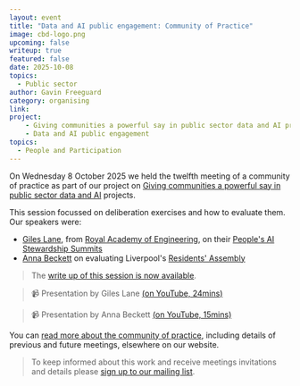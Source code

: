```yaml
---
layout: event
title: "Data and AI public engagement: Community of Practice"
image: cbd-logo.png
upcoming: false
writeup: true
featured: false
date: 2025-10-08
topics:
  - Public sector
author: Gavin Freeguard
category: organising
link: 
project: 
    - Giving communities a powerful say in public sector data and AI projects
    - Data and AI public engagement
topics:
  - People and Participation
---
```


On Wednesday 8 October 2025 we held the twelfth meeting of a community of practice as part of our project on [Giving communities a powerful say in public sector data and AI](https://connectedbydata.org/projects/2024-mohn-westlake) projects.

<!--more-->

This session focussed on deliberation exercises and how to evaluate them. Our speakers were:
* [Giles Lane](https://gileslane.net/about/), from [Royal Academy of Engineering](https://www.raeng.org.uk/), on their [People's AI Stewardship Summits](https://raeng.org.uk/policy-and-resources/engineering-policy/futures-and-dialogue/peoples-ai-stewardship-summits/)
* [Anna Beckett](https://www.linkedin.com/in/anna-beckett-658b3913/?originalSubdomain=uk) on evaluating Liverpool's [Residents' Assembly](https://civicdatacooperative.com/residents-assembly/)

> The [write up of this session is now available](https://docs.google.com/document/d/1Hf3UItah5wwuzW9_eHoGFqVtu17siVU2WM2H8m48hPQ/edit?tab=t.0#heading=h.jgmduqp1336).

> 📹 Presentation by Giles Lane [(on YouTube, 24mins)](https://youtu.be/5rF7TUCBTHE)

> 📹 Presentation by Anna Beckett [(on YouTube, 15mins)](https://youtu.be/0Al5iL-otsc)

You can [read more about the community of practice](https://connectedbydata.org/projects/2024-community-of-practice), including details of previous and future meetings, elsewhere on our website.

> To keep informed about this work and receive meetings invitations and details please [sign up to our mailing list](https://connectedbydata.us21.list-manage.com/subscribe?u=7c03d6a429375c9cc2eef194f&id=3c200de804).